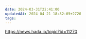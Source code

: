 ```yaml
---
date: 2024-03-31T22:41:00
updatedAt: 2024-04-21 18:32:05+2720
tags: 
---
```

https://news.hada.io/topic?id=11270